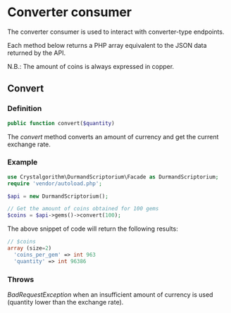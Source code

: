 Converter consumer
===
The converter consumer is used to interact with converter-type endpoints.

Each method below returns a PHP array equivalent to the JSON data returned by the API.

N.B.: The amount of coins is always expressed in copper.

Convert
---
### Definition

```php
public function convert($quantity)
```

The *convert* method converts an amount of currency and get the current exchange rate.

### Example
```php
use Crystalgorithm\DurmandScriptorium\Facade as DurmandScriptorium;
require 'vendor/autoload.php';

$api = new DurmandScriptorium();

// Get the amount of coins obtained for 100 gems
$coins = $api->gems()->convert(100);
```

The above snippet of code will return the following results:
```php
// $coins
array (size=2)
  'coins_per_gem' => int 963
  'quantity' => int 96386
```

### Throws
*BadRequestException* when an insufficient amount of currency is used (quantity lower than the exchange rate).
